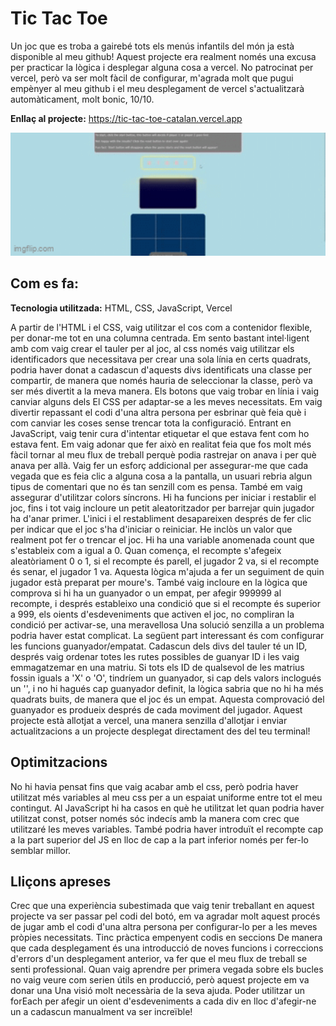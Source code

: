 # Tic Tac Toe
Un joc que es troba a gairebé tots els menús infantils del món ja està disponible al meu github! Aquest projecte era realment només una excusa per practicar la lògica i desplegar alguna cosa a vercel. No patrocinat per vercel, però va ser molt fàcil de configurar, m'agrada molt que pugui empènyer al meu github i el meu desplegament de vercel s'actualitzarà automàticament, molt bonic, 10/10.

**Enllaç al projecte:** https://tic-tac-toe-catalan.vercel.app

<div style="height: 200px; overflow: hidden;">
    <img src="tic-tac-toe-gif.gif" style="height: auto; width: 100%; object-fit: cover; transform: translateY(-30px);" alt="shadow-gif"/>
</div>

## Com es fa: 

**Tecnologia utilitzada:** HTML, CSS, JavaScript, Vercel

A partir de l'HTML i el CSS, vaig utilitzar el cos com a contenidor flexible, per donar-me tot en una columna centrada. Em sento bastant intel·ligent amb com vaig crear el tauler per al joc, al css només vaig utilitzar els identificadors que necessitava per crear una sola línia en certs quadrats, podria haver donat a cadascun d'aquests divs identificats una classe per compartir, de manera que només hauria de seleccionar la classe, però va ser més divertit a la meva manera. Els botons que vaig trobar en línia i vaig canviar alguns dels El CSS per adaptar-se a les meves necessitats. Em vaig divertir repassant el codi d'una altra persona per esbrinar què feia què i com canviar les coses sense trencar tota la configuració. Entrant en JavaScript, vaig tenir cura d'intentar etiquetar el que estava fent com ho estava fent. Em vaig adonar que fer això en realitat feia que fos molt més fàcil tornar al meu flux de treball perquè podia rastrejar on anava i per què anava per allà. Vaig fer un esforç addicional per assegurar-me que cada vegada que es feia clic a alguna cosa a la pantalla, un usuari rebria algun tipus de comentari que no és tan senzill com es pensa. També em vaig assegurar d'utilitzar colors síncrons. Hi ha funcions per iniciar i restablir el joc, fins i tot vaig incloure un petit aleatoritzador per barrejar quin jugador ha d'anar primer. L'inici i el restabliment desapareixen després de fer clic per indicar que el joc s'ha d'iniciar o reiniciar. He inclòs un valor que realment pot fer o trencar el joc. Hi ha una variable anomenada count que s'estableix com a igual a 0. Quan comença, el recompte s'afegeix aleatòriament 0 o 1, si el recompte és parell, el jugador 2 va, si el recompte és senar, el jugador 1 va. Aquesta lògica m'ajuda a fer un seguiment de quin jugador està preparat per moure's. També vaig incloure en la lògica que comprova si hi ha un guanyador o un empat, per afegir 999999 al recompte, i després estableixo una condició que si el recompte és superior a 999, els oients d'esdeveniments que activen el joc, no compliran la condició per activar-se, una meravellosa Una solució senzilla a un problema podria haver estat complicat. La següent part interessant és com configurar les funcions guanyador/empatat. Cadascun dels divs del tauler té un ID, després vaig ordenar totes les rutes possibles de guanyar ID i les vaig emmagatzemar en una matriu. Si tots els ID de qualsevol de les matrius fossin iguals a 'X' o 'O', tindríem un guanyador, si cap dels valors inclogués un '', i no hi hagués cap guanyador definit, la lògica sabria que no hi ha més quadrats buits, de manera que el joc és un empat. Aquesta comprovació del guanyador es produeix després de cada moviment del jugador.
Aquest projecte està allotjat a vercel, una manera senzilla d'allotjar i enviar actualitzacions a un projecte desplegat directament des del teu terminal!

## Optimitzacions

No hi havia pensat fins que vaig acabar amb el css, però podria haver utilitzat més variables al meu css per a un espaiat uniforme entre tot el meu contingut. Al JavaScript hi ha casos en què he utilitzat let quan podria haver utilitzat const, potser només sóc indecís amb la manera com crec que utilitzaré les meves variables. També podria haver introduït el recompte cap a la part superior del JS en lloc de cap a la part inferior només per fer-lo semblar millor.

## Lliçons apreses

Crec que una experiència subestimada que vaig tenir treballant en aquest projecte va ser passar pel codi del botó, em va agradar molt aquest procés de jugar amb el codi d'una altra persona per configurar-lo per a les meves pròpies necessitats. Tinc pràctica empenyent codis en seccions De manera que cada desplegament és una introducció de noves funcions i correccions d'errors d'un desplegament anterior, va fer que el meu flux de treball se senti professional. Quan vaig aprendre per primera vegada sobre els bucles no vaig veure com serien útils en producció, però aquest projecte em va donar una Una visió molt necessària de la seva ajuda. Poder utilitzar un forEach per afegir un oient d'esdeveniments a cada div en lloc d'afegir-ne un a cadascun manualment va ser increïble!
